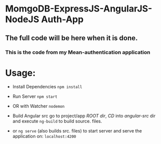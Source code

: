 # MomgoDB-ExpressJS-AngularJS-NodeJS Auth-App


## The full code will be here when it is done.

### This is the code from my Mean-authentication application

# Usage:

- Install Dependencies
`npm install`

- Run Server
`npm start`

- OR with Watcher
`nodemon`

- Build Angular src
go to project/app *ROOT dir*, *CD* into *angular-src* dir and execute `ng-build` to build source. files.

- or `ng serve` (also builds src. files) to start server and serve the application on: `localhost:4200`
